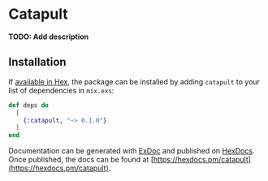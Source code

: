 # Catapult

**TODO: Add description**

## Installation

If [available in Hex](https://hex.pm/docs/publish), the package can be installed
by adding `catapult` to your list of dependencies in `mix.exs`:

```elixir
def deps do
  [
    {:catapult, "~> 0.1.0"}
  ]
end
```

Documentation can be generated with [ExDoc](https://github.com/elixir-lang/ex_doc)
and published on [HexDocs](https://hexdocs.pm). Once published, the docs can
be found at [https://hexdocs.pm/catapult](https://hexdocs.pm/catapult).

